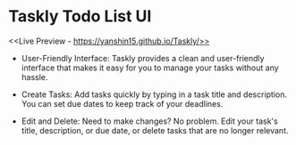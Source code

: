 
# Taskly Todo List UI
<<Live Preview - https://yanshin15.github.io/Taskly/>> 
- User-Friendly Interface: Taskly provides a clean and user-friendly interface that makes it easy for you to manage your tasks without any hassle.

- Create Tasks: Add tasks quickly by typing in a task title and description. You can set due dates to keep track of your deadlines.

- Edit and Delete: Need to make changes? No problem. Edit your task's title, description, or due date, or delete tasks that are no longer relevant.


